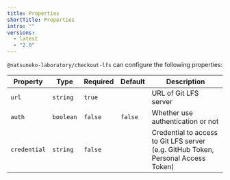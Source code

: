 ```yaml
---
title: Properties
shortTitle: Properties
intro: ""
versions:
  - latest
  - "2.0"
---
```


`@natsuneko-laboratory/checkout-lfs` can configure the following properties:

| Property     | Type      | Required | Default | Description                                                                       |
| ------------ | --------- | -------- | ------- | --------------------------------------------------------------------------------- |
| `url`        | `string`  | `true`   |         | URL of Git LFS server                                                             |
| `auth`       | `boolean` | `false`  | `false` | Whether use authentication or not                                                 |
| `credential` | `string`  | `false`  |         | Credential to access to Git LFS server (e.g. GitHub Token, Personal Access Token) |

